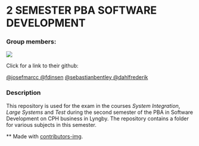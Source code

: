 # 2 SEMESTER PBA SOFTWARE DEVELOPMENT 

### Group members: 
<a href = "https://github.com/dahlfrederik/database_exam/graphs/contributors">
  <img src = "https://contrib.rocks/image?repo=dahlfrederik/f2js"/>
</a>

Click for a link to their github: 

[@josefmarcc ](https://github.com/josefmarcc)
[@fdinsen](https://github.com/fdinsen)
[@sebastianbentley ](https://github.com/SebastianBentley)
[@dahlfrederik ](https://github.com/dahlfrederik)



### Description
This repository is used for the exam in the courses _System Integration_, _Large Systems_ and _Test_ during the second semester of the PBA in Software Development on CPH business in Lyngby. 
The repository contains a folder for various subjects in this semester. 






** Made with [contributors-img](https://contrib.rocks).

